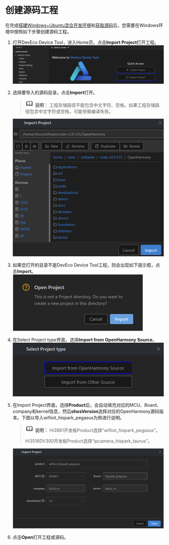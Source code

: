 # 创建源码工程


在完成[搭建Windows+Ubuntu混合开发环境](../quick-start/quickstart-ide-lite-env-setup-win-ubuntu.md)和[获取源码](../quick-start/quickstart-ide-lite-sourcecode-acquire.md)后，您需要在Windows环境中按照如下步骤创建源码工程。


1. 打开DevEco Device Tool，进入Home页，点击**Import Project**打开工程。
   ![zh-cn_image_0000001171426014](figures/zh-cn_image_0000001171426014.png)

2. 选择要导入的源码目录，点击**Import**打开。
   > ![icon-note.gif](public_sys-resources/icon-note.gif) **说明：**
   > 工程存储路径不能包含中文字符、空格。如果工程存储路径包含中文字符或空格，可能导致编译失败。

   ![zh-cn_image_0000001271477045](figures/zh-cn_image_0000001271477045.png)

3. 如果您打开的目录不是DevEco Device Tool工程，则会出现如下提示框，点击**Import**。
   ![zh-cn_image_0000001135394334](figures/zh-cn_image_0000001135394334.png)

4. 在Select Project type界面，选择**Import from OpenHarmony Source**。
   ![zh-cn_image_0000001215743910](figures/zh-cn_image_0000001215743910.png)

5. 在Import Project界面，选择**Product**后，会自动填充对应的MCU、Board、company和kernel信息，然后**ohosVersion**选择对应的OpenHarmony源码版本。下图以导入wifiiot_hispark_pegasus为例进行说明。
   > ![icon-note.gif](public_sys-resources/icon-note.gif) **说明：**
   > Hi3861开发板Product选择“wifiiot_hispark_pegasus”。
   > 
   > Hi3516DV300开发板Product选择“ipcamera_hispark_taurus”。

   ![zh-cn_image_0000001271237241](figures/zh-cn_image_0000001271237241.png)

6. 点击**Open**打开工程或源码。
